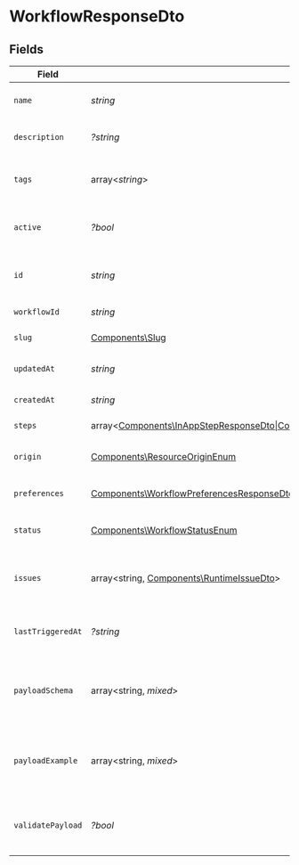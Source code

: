 # WorkflowResponseDto


## Fields

| Field                                                                                                                                                                                                                                                                                                                       | Type                                                                                                                                                                                                                                                                                                                        | Required                                                                                                                                                                                                                                                                                                                    | Description                                                                                                                                                                                                                                                                                                                 |
| --------------------------------------------------------------------------------------------------------------------------------------------------------------------------------------------------------------------------------------------------------------------------------------------------------------------------- | --------------------------------------------------------------------------------------------------------------------------------------------------------------------------------------------------------------------------------------------------------------------------------------------------------------------------- | --------------------------------------------------------------------------------------------------------------------------------------------------------------------------------------------------------------------------------------------------------------------------------------------------------------------------- | --------------------------------------------------------------------------------------------------------------------------------------------------------------------------------------------------------------------------------------------------------------------------------------------------------------------------- |
| `name`                                                                                                                                                                                                                                                                                                                      | *string*                                                                                                                                                                                                                                                                                                                    | :heavy_check_mark:                                                                                                                                                                                                                                                                                                          | Name of the workflow                                                                                                                                                                                                                                                                                                        |
| `description`                                                                                                                                                                                                                                                                                                               | *?string*                                                                                                                                                                                                                                                                                                                   | :heavy_minus_sign:                                                                                                                                                                                                                                                                                                          | Description of the workflow                                                                                                                                                                                                                                                                                                 |
| `tags`                                                                                                                                                                                                                                                                                                                      | array<*string*>                                                                                                                                                                                                                                                                                                             | :heavy_minus_sign:                                                                                                                                                                                                                                                                                                          | Tags associated with the workflow                                                                                                                                                                                                                                                                                           |
| `active`                                                                                                                                                                                                                                                                                                                    | *?bool*                                                                                                                                                                                                                                                                                                                     | :heavy_minus_sign:                                                                                                                                                                                                                                                                                                          | Whether the workflow is active                                                                                                                                                                                                                                                                                              |
| `id`                                                                                                                                                                                                                                                                                                                        | *string*                                                                                                                                                                                                                                                                                                                    | :heavy_check_mark:                                                                                                                                                                                                                                                                                                          | Unique identifier of the workflow                                                                                                                                                                                                                                                                                           |
| `workflowId`                                                                                                                                                                                                                                                                                                                | *string*                                                                                                                                                                                                                                                                                                                    | :heavy_check_mark:                                                                                                                                                                                                                                                                                                          | Workflow identifier                                                                                                                                                                                                                                                                                                         |
| `slug`                                                                                                                                                                                                                                                                                                                      | [Components\Slug](../../Models/Components/Slug.md)                                                                                                                                                                                                                                                                          | :heavy_check_mark:                                                                                                                                                                                                                                                                                                          | Slug of the workflow                                                                                                                                                                                                                                                                                                        |
| `updatedAt`                                                                                                                                                                                                                                                                                                                 | *string*                                                                                                                                                                                                                                                                                                                    | :heavy_check_mark:                                                                                                                                                                                                                                                                                                          | Last updated timestamp                                                                                                                                                                                                                                                                                                      |
| `createdAt`                                                                                                                                                                                                                                                                                                                 | *string*                                                                                                                                                                                                                                                                                                                    | :heavy_check_mark:                                                                                                                                                                                                                                                                                                          | Creation timestamp                                                                                                                                                                                                                                                                                                          |
| `steps`                                                                                                                                                                                                                                                                                                                     | array<[Components\InAppStepResponseDto\|Components\EmailStepResponseDto\|Components\SmsStepResponseDto\|Components\PushStepResponseDto\|Components\ChatStepResponseDto\|Components\DelayStepResponseDto\|Components\DigestStepResponseDto\|Components\CustomStepResponseDto](../../Models/Components/WorkflowResponseDtoSteps.md)> | :heavy_check_mark:                                                                                                                                                                                                                                                                                                          | Steps of the workflow                                                                                                                                                                                                                                                                                                       |
| `origin`                                                                                                                                                                                                                                                                                                                    | [Components\ResourceOriginEnum](../../Models/Components/ResourceOriginEnum.md)                                                                                                                                                                                                                                              | :heavy_check_mark:                                                                                                                                                                                                                                                                                                          | Origin of the workflow                                                                                                                                                                                                                                                                                                      |
| `preferences`                                                                                                                                                                                                                                                                                                               | [Components\WorkflowPreferencesResponseDto](../../Models/Components/WorkflowPreferencesResponseDto.md)                                                                                                                                                                                                                      | :heavy_check_mark:                                                                                                                                                                                                                                                                                                          | Preferences for the workflow                                                                                                                                                                                                                                                                                                |
| `status`                                                                                                                                                                                                                                                                                                                    | [Components\WorkflowStatusEnum](../../Models/Components/WorkflowStatusEnum.md)                                                                                                                                                                                                                                              | :heavy_check_mark:                                                                                                                                                                                                                                                                                                          | Status of the workflow                                                                                                                                                                                                                                                                                                      |
| `issues`                                                                                                                                                                                                                                                                                                                    | array<string, [Components\RuntimeIssueDto](../../Models/Components/RuntimeIssueDto.md)>                                                                                                                                                                                                                                     | :heavy_minus_sign:                                                                                                                                                                                                                                                                                                          | Runtime issues for workflow creation and update                                                                                                                                                                                                                                                                             |
| `lastTriggeredAt`                                                                                                                                                                                                                                                                                                           | *?string*                                                                                                                                                                                                                                                                                                                   | :heavy_minus_sign:                                                                                                                                                                                                                                                                                                          | Timestamp of the last workflow trigger                                                                                                                                                                                                                                                                                      |
| `payloadSchema`                                                                                                                                                                                                                                                                                                             | array<string, *mixed*>                                                                                                                                                                                                                                                                                                      | :heavy_minus_sign:                                                                                                                                                                                                                                                                                                          | The payload JSON Schema for the workflow                                                                                                                                                                                                                                                                                    |
| `payloadExample`                                                                                                                                                                                                                                                                                                            | array<string, *mixed*>                                                                                                                                                                                                                                                                                                      | :heavy_minus_sign:                                                                                                                                                                                                                                                                                                          | Generated payload example based on the payload schema                                                                                                                                                                                                                                                                       |
| `validatePayload`                                                                                                                                                                                                                                                                                                           | *?bool*                                                                                                                                                                                                                                                                                                                     | :heavy_minus_sign:                                                                                                                                                                                                                                                                                                          | Whether payload schema validation is enabled                                                                                                                                                                                                                                                                                |